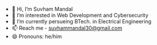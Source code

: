 - 👋 Hi, I’m Suvham Mandal
- 👀 I’m interested in Web Development and Cybersecurity
- 🌱 I’m currently persueing BTech. in Electrical Engineering 
- 📫 Reach me - suvhammandal30@gmail.com
- 😄 Pronouns: he/him

<!---
Suvham-coder/Suvham-coder is a ✨ special ✨ repository because its `README.md` (this file) appears on your GitHub profile.
You can click the Preview link to take a look at your changes.
--->
